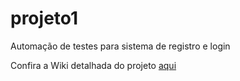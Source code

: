 # projeto1
Automação de testes para sistema de registro e login

Confira a Wiki detalhada do projeto [aqui](https://github.com/fahleiro/projeto1/wiki)
